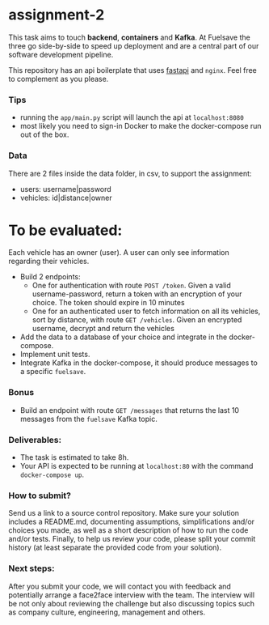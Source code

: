 # assignment-2

This task aims to touch **backend**, **containers** and **Kafka**. At Fuelsave the three go side-by-side to speed up deployment and are a central part of our software development pipeline.

This repository has an api boilerplate that uses [fastapi](https://fastapi.tiangolo.com/) and `nginx`. Feel free to complement as you please. 


### Tips 
* running the `app/main.py` script will launch the api at `localhost:8080`
* most likely you need to sign-in Docker to make the docker-compose run out of the box.

### Data
There are 2 files inside the data folder, in csv, to support the assignment:
* users: username|password 
* vehicles: id|distance|owner

# To be evaluated:
Each vehicle has an owner (user). A user can only see information regarding their vehicles.   

* Build 2 endpoints:
  * One for authentication with route `POST /token`. Given a valid username-password, return a token with an encryption of your choice. The token should expire in 10 minutes
  * One for an authenticated user to fetch information on all its vehicles, sort by distance, with route `GET /vehicles`. Given an encrypted username, decrypt and return the vehicles
* Add the data to a database of your choice and integrate in the docker-compose.
* Implement unit tests.
* Integrate Kafka in the docker-compose, it should produce messages to a specific `fuelsave`.

### Bonus
* Build an endpoint with route `GET /messages` that returns the last 10 messages from the `fuelsave` Kafka topic. 

### Deliverables:

* The task is estimated to take 8h.
* Your API is expected to be running at `localhost:80` with the command `docker-compose up`.

### How to submit?
Send us a link to a source control repository. Make sure your solution includes a README.md, documenting assumptions, simplifications and/or choices you made, as well as a short description of how to run the code and/or tests. 
Finally, to help us review your code, please split your commit history (at least separate the provided code from your solution).

### Next steps:
After you submit your code, we will contact you with feedback and potentially arrange a face2face interview with the team. 
The interview will be not only about reviewing the challenge but also discussing topics such as company culture, engineering, management and others.




